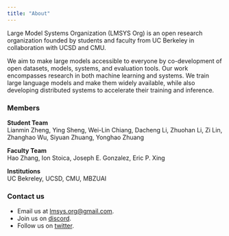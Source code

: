 ```yaml
---
title: "About"
---
```


Large Model Systems Organization (LMSYS Org) is an open research organization founded by students and faculty from UC Berkeley in collaboration with UCSD and CMU.

We aim to make large models accessible to everyone by co-development of open datasets, models, systems, and evaluation tools. Our work encompasses research in both machine learning and systems. We train large language models and make them widely available, while also developing distributed systems to accelerate their training and inference.

### Members
**Student Team**  
Lianmin Zheng, Ying Sheng, Wei-Lin Chiang, Dacheng Li, Zhuohan Li, Zi Lin, Zhanghao Wu, Siyuan Zhuang, Yonghao Zhuang

**Faculty Team**  
Hao Zhang, Ion Stoica, Joseph E. Gonzalez, Eric P. Xing

**Institutions**  
UC Bekreley, UCSD, CMU, MBZUAI

### Contact us
- Email us at [lmsys.org@gmail.com](mailto:lmsysorg@gmail.com).
- Join us on [discord](https://discord.com/invite/h6kCZb72G7).
- Follow us on [twitter](https://twitter.com/lmsysorg).

